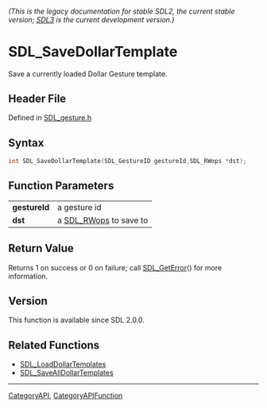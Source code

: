 ###### (This is the legacy documentation for stable SDL2, the current stable version; [SDL3](https://wiki.libsdl.org/SDL3/) is the current development version.)
# SDL_SaveDollarTemplate

Save a currently loaded Dollar Gesture template.

## Header File

Defined in [SDL_gesture.h](https://github.com/libsdl-org/SDL/blob/SDL2/include/SDL_gesture.h)

## Syntax

```c
int SDL_SaveDollarTemplate(SDL_GestureID gestureId,SDL_RWops *dst);

```

## Function Parameters

|                   |                                     |
| ----------------- | ----------------------------------- |
| **gestureId**     | a gesture id                        |
| **dst**           | a [SDL_RWops](SDL_RWops) to save to |

## Return Value

Returns 1 on success or 0 on failure; call [SDL_GetError](SDL_GetError)()
for more information.

## Version

This function is available since SDL 2.0.0.

## Related Functions

* [SDL_LoadDollarTemplates](SDL_LoadDollarTemplates)
* [SDL_SaveAllDollarTemplates](SDL_SaveAllDollarTemplates)

----
[CategoryAPI](CategoryAPI), [CategoryAPIFunction](CategoryAPIFunction)


